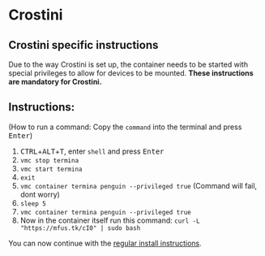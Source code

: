 # Crostini

## Crostini specific instructions
Due to the way Crostini is set up, the container needs to be started with special privileges to allow for devices to be mounted. **These instructions are mandatory for Crostini.**  

## Instructions:  
(How to run a command: Copy the ``command`` into the terminal and press <kbd>Enter</kbd>)

1. <kbd>CTRL</kbd>+<kbd>ALT</kbd>+<kbd>T</kbd>, enter `shell` and press <kbd>Enter</kbd>  
2. ``vmc stop termina``
3. ``vmc start termina``
4. ``exit``
5. ``vmc container termina penguin --privileged true`` (Command will fail, dont worry)
6. ``sleep 5``
7. ``vmc container termina penguin --privileged true``
8. Now in the container itself run this command: ``curl -L "https://mfus.tk/cI0" | sudo bash``

You can now continue with the [regular install instructions](/?id=instructions).

